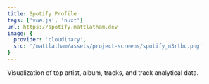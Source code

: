 ```yaml
---
title: Spotify Profile
tags: ['vue.js', 'nuxt']
url: https://spotify.mattlatham.dev
image: {
  provider: 'cloudinary',
  src: '/mattlatham/assets/project-screens/spotify_n3rtbc.png'
}
---
```


Visualization of top artist, album, tracks, and track analytical data.